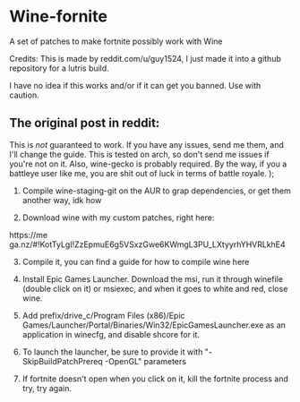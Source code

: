 # Wine-fornite
A set of patches to make fortnite possibly work with Wine

Credits:
This is made by reddit.com/u/guy1524, I just made it into a github repository for a lutris build.

I have no idea if this works and/or if it can get you banned. Use with caution.

## The original post in reddit:

This is *not* guaranteed to work.  If you have any issues, send me them, and I'll change the guide.  This is tested on arch, so don't send me issues if you're not on it.  Also, wine-gecko is probably required.  By the way, if you a battleye user like me, you are shit out of luck in terms of battle royale.  );

1) Compile wine-staging-git on the AUR to grap dependencies, or get them another way, idk how

2) Download wine with my custom patches, right here: 

https://me ga.nz/#!KotTyLgI!ZzEpmuE6g5VSxzGwe6KWmgL3PU_LXtyyrhYHVRLkhE4

3) Compile it, you can find a guide for how to compile wine here

4) Install Epic Games Launcher.  Download the msi, run it through winefile (double click on it) or msiexec, and when it goes to white and red, close wine.

5) Add prefix/drive_c/Program Files (x86)/Epic Games/Launcher/Portal/Binaries/Win32/EpicGamesLauncher.exe as an application in winecfg, and disable shcore for it.

6) To launch the launcher, be sure to provide it with "-SkipBuildPatchPrereq -OpenGL" parameters

7) If fortnite doesn't open when you click on it, kill the fortnite process and try, try again.
